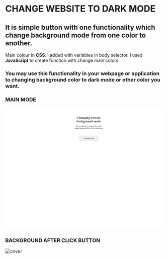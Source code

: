 ﻿# CHANGE WEBSITE TO DARK MODE

## It is simple button with one functionality which change background mode from one color to another.

Main colour in **CSS**. I added with variables in body selector.
I used **JavaScript** to create function with change main colors.

### You may use this functionality in your webpage or application to changing background color to dark mode or other color you want.

### MAIN MODE

![cover](./img/white.png)

### BACKGROUND AFTER CLICK BUTTON

![cover](./img/black.png)
